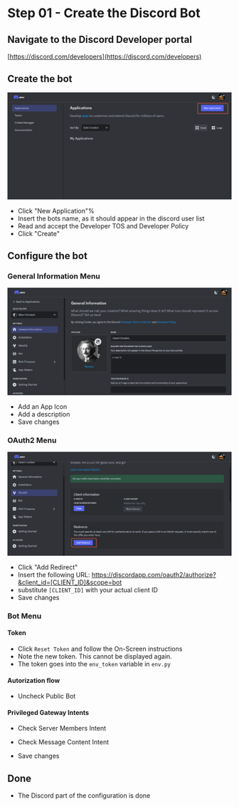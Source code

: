 # Step 01 - Create the Discord Bot

## Navigate to the Discord Developer portal
[https://discord.com/developers](https://discord.com/developers)

## Create the bot
![Image01](img/01/01.png?raw=true)

- Click "New Application"%
- Insert the bots name, as it should appear in the discord user list
- Read and accept the Developer TOS and Developer Policy
- Click "Create"

## Configure the bot

### General Information Menu
![Image02](img/01/02.png?raw=true)

- Add an App Icon
- Add a description
- Save changes

### OAuth2 Menu
![Image03](img/01/03.png?raw=true)
- Click "Add Redirect"
- Insert the following URL: https://discordapp.com/oauth2/authorize?&client_id=[CLIENT_ID]&scope=bot
- substitute `[CLIENT_ID]` with your actual client ID
- Save changes

### Bot Menu
#### Token
- Click `Reset Token` and follow the On-Screen instructions
- Note the new token. This cannot be displayed again.
- The token goes into the `env_token` variable in `env.py` 

#### Autorization flow
- Uncheck Public Bot

#### Privileged Gateway Intents
- Check Server Members Intent
- Check Message Content Intent

- Save changes

## Done
- The Discord part of the configuration is done